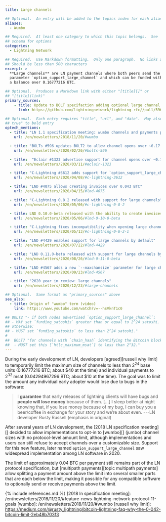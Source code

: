 ```yaml
---
title: Large channels

## Optional.  An entry will be added to the topics index for each alias
aliases:
  - Wumbo

## Required.  At least one category to which this topic belongs.  See
## schema for options
categories:
  - Lightning Network

## Required.  Use Markdown formatting.  Only one paragraph.  No links allowed.
## Should be less than 500 characters
excerpt: >
  **Large channels** are LN payment channels where both peers send the
  parameter `option_support_large_channel` and which can be funded with
  a balance over 0.16777216 BTC.

## Optional.  Produces a Markdown link with either "[title][]" or
## "[title](link)"
primary_sources:
    - title: Update to BOLT specifaction adding optional large channel support
      link: https://github.com/lightningnetwork/lightning-rfc//pull/596

## Optional.  Each entry requires "title", "url", and "date".  May also use "feature:
## true" to bold entry
optech_mentions:
  - title: "LN 1.1 specification meeting: wumbo channels and payments proposal"
    url: /en/newsletters/2018/11/20/#wumbo

  - title: "BOLTs #596 updates BOLT2 to allow channel opens over ~0.17 BTC"
    url: /en/newsletters/2020/02/26/#bolts-596

  - title:  "Eclair #1323 advertise support for channel opens over ~0.17 BTC"
    url: /en/newsletters/2020/03/11/#eclair-1323

  - title: "C-Lightning #3612 adds support for `option_support_large_channel`"
    url: /en/newsletters/2020/04/08/#c-lightning-3612

  - title: "LND #4075 allows creating invoices over 0.043 BTC"
    url: /en/newsletters/2020/04/15/#lnd-4075

  - title: "C-Lightning 0.8.2 released with support for large channels"
    url: /en/newsletters/2020/05/06/#c-lightning-0-8-2

  - title: LND 0.10.0-beta released with the ability to create invoices over 0.043 BTC
    url: /en/newsletters/2020/05/06/#lnd-0-10-0-beta

  - title: "C-Lightning fixes incompatibility when opening large channels with Eclair"
    url: /en/newsletters/2020/05/13/#c-lightning-0-8-2-1

  - title: "LND #4429 enables support for large channels by default"
    url: /en/newsletters/2020/07/22/#lnd-4429

  - title: "LND 0.11.0-beta released with support for large channels by default"
    url: /en/newsletters/2020/08/26/#lnd-0-11-0-beta

  - title: "LND #4567 adds a new `--maxchansize` parameter for large channels"
    url: /en/newsletters/2020/09/23/#lnd-4567

  - title: "2020 year in review: large channels"
    url: /en/newsletters/2020/12/23/#large-channels

## Optional.  Same format as "primary_sources" above
see_also:
  - title: Origin of "wumbo" term (video)
    link: https://www.youtube.com/watch?v=--hsVknT1c0

## BOLT2 "- if both nodes advertised `option_support_large_channel`:
## - MAY set `funding_satoshis` greater than or equal to 2^24 satoshi.
## otherwise:
## - MUST set `funding_satoshis` to less than 2^24 satoshi."
#
##  BOLT7 "for channels with `chain_hash` identifying the Bitcoin blockchain:
##  - MUST set this [`htlc_maximum_msat`] to less than 2^32."
---
```

During the early development of LN, developers [agreed][russell why
limit] to temporarily limit the maximum size of channels to less than
2<sup>24</sup> base units (0.16777216 BTC; about $40 at the time) and
individual payments to 2<sup>32</sup> msat (0.04294967296 BTC; about
$10 at the time).  The goal was to limit the amount any individual
early adopter would lose due to bugs in the software:

> I **guarantee** that early releases of lightning clients will have
> bugs and **people will lose money** because of them. [...] I sleep
> better at night knowing that, if you lose money because of my bug, I
> can buy you a beer/coffee in exchange for your story and we’re about
> even. ---LN developer Rusty Russell (emphasis in original)

After several years of LN development, the [2018 LN specification
meeting][] decided to allow implementations to opt-in to [wumbo][]
(jumbo) channel sizes with no protocol-level amount limit, although
implementations and users can still refuse to accept channels over
a customizable size.  Support for this new feature, later named
`option_support_large_channel` saw widespread implementation among LN
software in 2020.

The limit of approximately 0.04 BTC per payment still remains part of
the LN protocol specification, but [multipath payments][topic
multipath payments] allow splitting a payment amount above the limit
into several smaller parts that are each below the limit, making it
possible for any compatible software to optionally send or receive
payments above the limit.

{% include references.md %}
[2018 ln specification meeting]: /en/newsletters/2018/11/20/#feature-news-lightning-network-protocol-11-goals
[wumbo]: /en/newsletters/2018/11/20/#wumbo
[russell why limit]: https://medium.com/@rusty_lightning/bitcoin-lightning-faq-why-the-0-042-bitcoin-limit-2eb48b703f3
